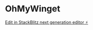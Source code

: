 # OhMyWinget

[Edit in StackBlitz next generation editor ⚡️](https://stackblitz.com/~/github.com/Oh-My-Apps/OhMyWinget)